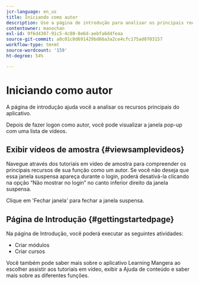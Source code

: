 ```yaml
---
jcr-language: en_us
title: Iniciando como autor
description: Use a página de introdução para analisar os principais recursos de criação do Adobe Learning Manager.
contentowner: manochan
exl-id: 9f6d4307-91c5-4c80-8e6d-aebfa6d4feaa
source-git-commit: a0c01c0d691429bd66a3a2ce4cfc175ad0703157
workflow-type: tm+mt
source-wordcount: '159'
ht-degree: 54%

---
```


# Iniciando como autor

A página de introdução ajuda você a analisar os recursos principais do aplicativo.

Depois de fazer logon como autor, você pode visualizar a janela pop-up com uma lista de vídeos.

## Exibir vídeos de amostra {#viewsamplevideos}

Navegue através dos tutoriais em vídeo de amostra para compreender os principais recursos de sua função como um autor. Se você não deseja que essa janela suspensa apareça durante o login, poderá desativá-la clicando na opção “Não mostrar no login” no canto inferior direito da janela suspensa.

Clique em &#39;Fechar janela&#39; para fechar a janela suspensa.

<!--![](assets/welcome-videos.png)-->

## Página de Introdução {#gettingstartedpage}

Na página de Introdução, você poderá executar as seguintes atividades:

* Criar módulos
* Criar cursos

Você também pode saber mais sobre o aplicativo Learning Mangera ao escolher assistir aos tutoriais em vídeo, exibir a Ajuda de conteúdo e saber mais sobre as diferentes funções.

<!--![](assets/author-experienceprime.png)-->
